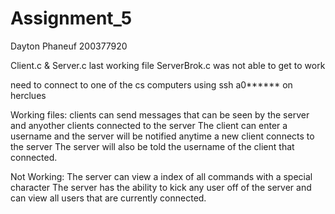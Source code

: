 # Assignment_5
Dayton Phaneuf
200377920

Client.c & Server.c last working file
ServerBrok.c was not able to get to work



need to connect to one of the cs computers using ssh a0****** on herclues

Working files:
clients can send messages that can be seen by the server and anyother clients connected to the server
The client can enter a username and the server will be notified anytime a new client connects to the server
The server will also be told the username of the client that connected. 

Not Working:
The server can view a index of all commands with a special character
The server has the ability to kick any user off of the server and can view all users that are currently connected.
